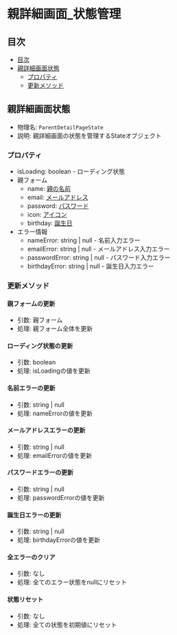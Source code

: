 # 親詳細画面_状態管理

## 目次
- [目次](#目次)
- [親詳細画面状態](#親詳細画面状態)
  - [プロパティ](#プロパティ)
  - [更新メソッド](#更新メソッド)

## 親詳細画面状態
- 物理名: `ParentDetailPageState`
- 説明: 親詳細画面の状態を管理するStateオブジェクト

### プロパティ
- isLoading: boolean - ローディング状態
- 親フォーム
  - name: [親の名前](../../親/親_値オブジェクト.md#親の名前)
  - email: [メールアドレス](../../認証/認証_値オブジェクト.md#メールアドレス)
  - password: [パスワード](../../認証/認証_値オブジェクト.md#パスワード)
  - icon: [アイコン](../../親/親_値オブジェクト.md#アイコン)
  - birthday: [誕生日](../../親/親_値オブジェクト.md#誕生日)
- エラー情報
  - nameError: string | null - 名前入力エラー
  - emailError: string | null - メールアドレス入力エラー
  - passwordError: string | null - パスワード入力エラー
  - birthdayError: string | null - 誕生日入力エラー

### 更新メソッド
#### 親フォームの更新
- 引数: 親フォーム
- 処理: 親フォーム全体を更新

#### ローディング状態の更新
- 引数: boolean
- 処理: isLoadingの値を更新

#### 名前エラーの更新
- 引数: string | null
- 処理: nameErrorの値を更新

#### メールアドレスエラーの更新
- 引数: string | null
- 処理: emailErrorの値を更新

#### パスワードエラーの更新
- 引数: string | null
- 処理: passwordErrorの値を更新

#### 誕生日エラーの更新
- 引数: string | null
- 処理: birthdayErrorの値を更新

#### 全エラーのクリア
- 引数: なし
- 処理: 全てのエラー状態をnullにリセット

#### 状態リセット
- 引数: なし
- 処理: 全ての状態を初期値にリセット
